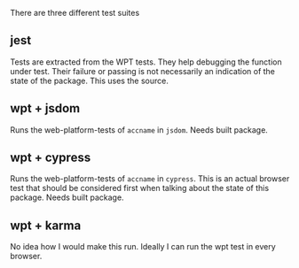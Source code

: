 There are three different test suites

## jest

Tests are extracted from the WPT tests. They help debugging the function under test.
Their failure or passing is not necessarily an indication of the state of the package.
This uses the source.

## wpt + jsdom

Runs the web-platform-tests of `accname` in `jsdom`. Needs built package.

## wpt + cypress

Runs the web-platform-tests of `accname` in `cypress`. This is an actual browser
test that should be considered first when talking about the state of this package.
Needs built package.

## wpt + karma

No idea how I would make this run. Ideally I can run the wpt test in every browser.
